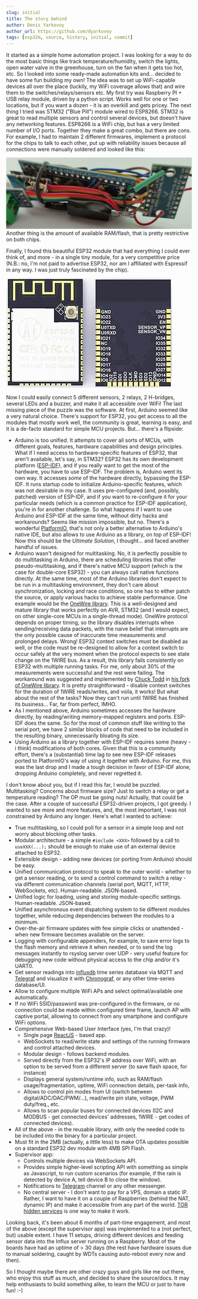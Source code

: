 ```yaml
---
slug: initial
title: The story behind
author: Denis Yarkovoy
author_url: https://github.com/dyarkovoy
tags: [esp32m, source, history, initial, commit]
---
```


It started as a simple home automation project. I was looking for a way to do the most basic things like track temperature/humidity, switch the lights, open water valve in the greenhouse, turn on the fan when it gets too hot, etc. So I looked into some ready-made automation kits and... decided to have some fun building my own! 
The idea was to set up WiFi-capable devices all over the place (luckily, my WiFi coverage allows that) and wire them to the switches/relays/sensors etc.
My first try was Raspberry PI + USB relay module, driven by a python script. Works well for one or two locations, but if you want a dozen - it is an overkill and gets pricey.
The next thing I tried was STM32 ("Blue Pill") module wired to ESP8266. STM32 is great to read multiple sensors and control several devices, but doesn't have any networking features. ESP8266 is a WiFi chip, but has a very limited number of I/O ports. Together they make a great combo, but there are cons. For example, I had to maintain 2 different firmwares, implement a protocol for the chips to talk to each other, put up with reliability issues because all connections were manually soldered and looked like this:

![Manually connected ESP822 and STM32](img/esp8266_stm32_soldered.jpg)
Another thing is the amount of available RAM/flash, that is pretty restrictive on both chips.

Finally, I found this beautiful ESP32 module that had everything I could ever think of, and more - in a single tiny module, for a very competitive price (N.B.: no, I'm not paid to advertise ESP32, nor am I affiliated with Espressif in any way. I was just truly fascinated by the chip). 

![ESP32-S module](img/esp32-s.jpg)

Now I could easily connect 5 different sensors, 2 relays, 2 H-bridges, several LEDs and a buzzer, and make it all accessible over WiFi! The last missing piece of the puzzle was the software. At first, Arduino seemed like a very natural choice. There's support for ESP32, you get access to all the modules that mostly work well, the community is great, learning is easy, and it is a de-facto standard for simple MCU projects.
But... there's a flipside:
* Arduino is too unified. It attempts to cover all sorts of MCUs, with different goals, features, hardware capabilities and design principles. What if I need access to hardware-specific features of ESP32, that aren't available, let's say, in STM32? ESP32 has its own development platform ([ESP-IDF](//docs.espressif.com/projects/esp-idf/en/latest/esp32/index.html)), and if you really want to get the most of the hardware, you have to use ESP-IDF. The problem is, Arduino went its own way. It accesses *some* of the hardware directly, bypassing the ESP-IDF. It runs startup code to initialize Arduino-specific features, which was not desirable in my case. It uses pre-configured (and, possibly, patched) version of ESP-IDF, and if you want to re-configure it for your particular needs (which is a common practice for ESP-IDF application), you're in for another challenge. So what happens if I want to use Arduino and ESP-IDF at the same time, without dirty hacks and workarounds? Seems like mission impossible, but no. There's a wonderful [PlatformIO](//platformio.org/platforms/espressif32), that's not only a better alternative to Arduino's native IDE, but also allows to use Arduino as a library, on top of ESP-IDF! Now this should be the *Ultimate Solution*, I thought... and faced another handful of issues.
* Arduino wasn't designed for multitasking. No, it is perfectly possible to do multitasking in Arduino, there are scheduling libraries that offer pseudo-multitasking, and if there's native MCU support (which is the case for double-core ESP32) - you can always call native functions directly. At the same time, most of the Arduino libraries don't expect to be run in a multitasking environment, they don't care about synchronization, locking and race conditions, so one has to either patch the source, or apply various hacks to achieve stable performance. One example would be the [OneWire library](//github.com/PaulStoffregen/OneWire). This is a well-designed and mature library that works perfectly on AVR, STM32 (and I would expect, on other single-core MCUs in a single-thread mode). OneWire protocol depends on proper timing, so the library disables interrupts when sending/receiving data packets, with the naive belief that interrupts are the only possible cause of inaccurate time measurements and prolonged delays. Wrong! ESP32 context switches must be disabled as well, or the code must be re-designed to allow for a context switch to occur safely at the very moment when the protocol expects to see state change on the 1WIRE bus. As a result, this library fails consistently on ESP32 with multiple running tasks. For me, only about 30% of the measurements were successful and the rest were failing. The workaround was suggested and implemented by [Chuck Todd](//github.com/stickbreaker) in [his fork of OneWire library](//github.com/stickbreaker/OneWire). It is pretty straightforward - disable context switches for the duration of 1WIRE reads/writes, and voila, it works! But what about the rest of the tasks? Now they can't run until 1WIRE has finished its business... Far, far from perfect, IMHO.
* As I mentioned above, Arduino sometimes accesses the hardware directly, by reading/writing memory-mapped registers and ports. ESP-IDF does the same. So for the most of common stuff like writing to the serial port, we have 2 similar blocks of code that need to be included in the resulting binary, unnecessarily bloating its size.
* Using Arduino as a library together with ESP-IDF requires some (heavy - i think) modifications of both cores. Given that this is a community effort, there's a (substantial) time lag to see new ESP-IDF releases ported to PlatformIO's way of using it together with Arduino. For me, this was the last drop and I made a tough decision in favor of ESP-IDF alone, dropping Arduino completely, and never regretted it.

I don't know about you, but if I read this far, I would be puzzled. Multitasking? Concerns about firmware size? Just to switch a relay or get a temperature reading? The OP must be going nuts! Actually, that could be the case. After a couple of successful ESP32-driven projects, I got greedy. I wanted to see more and more features, and, the most important, I was not constrained by Arduino any longer. Here's what I wanted to achieve:
* True multitasking, so I could poll for a sensor in a simple loop and not worry about blocking other tasks.
* Modular architecture - a simple `#include <XXX>` followed by a call to `useXXX(...);` should be enough to make use of an external device attached to ESP32.
* Extensible design - adding new devices (or porting from Arduino) should be easy.
* Unified communication protocol to speak to the outer world - whether to get a sensor reading, or to send a control command to switch a relay - via different communication channels (serial port, MQTT, HTTP, WebSockets, etc). Human-readable. JSON-based.
* Unified logic for loading, using and storing module-specific settings. Human-readable. JSON-based.
* Unified asynchronous event dispatching system to tie different modules together, while reducing dependencies between the modules to a minimum.
* Over-the-air firmware updates with few simple clicks or unattended - when new firmware becomes available on the server.
* Logging with configurable appenders, for example, to save error logs to the flash memory and retrieve it when needed, or to send the log messages instantly to rsyslog server over UDP - very useful feature for debugging new code without physical access to the chip and/or it's UART0.
* Get sensor readings into [influxdb](//www.influxdata.com/) time series database via MQTT and [Telegraf](//www.influxdata.com/time-series-platform/telegraf/) and visualize it with [Chronograf](//www.influxdata.com/time-series-platform/chronograf/), or any other time-series database/UI.
* Allow to configure multiple WiFi APs and select optimal/available one automatically.
* If no WiFi SSID/password was pre-configured in the firmware, or no connection could be made within configured time frame, launch AP with captive portal, allowing to connect from any smartphone and configure WiFi options.
* Comprehensive Web-based User Interface (yes, I'm that crazy)!
    * Single page [ReactJS](//reactjs.org) - based app.
    * WebSockets to read/write state and settings of the running firmware and control attached devices.
    * Modular design - follows backend modules.
    * Served directly from the ESP32's IP address over WiFi, with an option to be served from a different server (to save flash space, for instance)
    * Displays general system/runtime info, such as RAM/flash usage/fragmentation, uptime, WiFi connection details, per-task info, 
    * Allows to control pin modes from UI (switch between digital/ADC/DAC/PWM/...), read/write pin state, voltage, PWM duty/freq., etc.
    * Allows to scan popular buses for connected devices (I2C and MODBUS - get connected devices' addresses, 1WIRE - get codes of connected devices).
* All of the above - in the reusable library, with only the needed code to be included into the binary for a particular project.
* Must fit in the 2MB (actually, a little less) to make OTA updates possible on a standard ESP32 dev module with 4MB SPI Flash.
* Supervisor app:
    * Controls multiple devices via WebSockets API.
    * Provides simple higher-level scripting API with something as simple as Javascript, to run custom scenarios (for example, if the rain is detected by device A, tell device B to close the window).
    * Notifications to [Telegram](//t.me) channel or any other messenger.
    * No central server - I don't want to pay for a VPS, domain a static IP. Rather, I want to have it on a couple of Raspberries (behind the NAT, dynamic IP) and make it accessible from any part of the world. [TOR hidden services](//www.torproject.org/docs/tor-onion-service) is one way to make it work.

Looking back, it's been about 6 months of part-time engagement, and most of the above (except the supervisor app) was implemented to a (not perfect, but) usable extent. I have 11  setups, driving different devices and feeding sensor data into the Influx server running on a Raspberry. Most of the boards have had an uptime of > 30 days (the rest have hardware issues due to manual soldering, caught by WDTs causing auto-reboot every now and then). 

So I thought maybe there are other crazy guys and girls like me out there, who enjoy this stuff as much, and decided to share the source/docs. It may help enthusiasts to build something alike, to learn the MCU or just to have fun! :-)